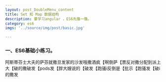 ```yaml
---
layout: post_DoubleMenu_content
title: Set 和 Map 数据结构
description: 要学习angular ，ES6先撸一撸。
category: es6
imgs: '../source/img/post/basic.jpg'

---
```

### 一、ES6基础小练习。

阿斯蒂芬士大夫的萨芬就撒旦发家的沙发哦撒酒疯【啊倒萨【票反对撒分配到派上大【破的撒破发【pods发【胖大嫂说的【破发【跑骚i反倒是【批示【跑骚发【破i的撒发






